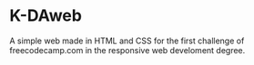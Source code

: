 # K-DAweb
A simple web made in HTML and CSS for the first challenge of freecodecamp.com in the responsive web develoment degree.
